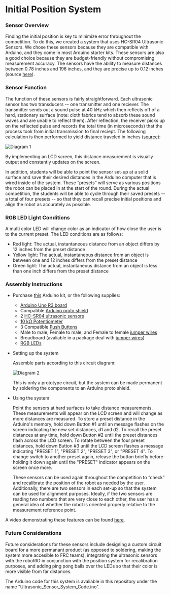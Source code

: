 # Initial Position System

### Sensor Overview
Finding the initial position is key to minimize error throughout the competition. To do this, we created a system that uses HC-SR04 Ultrasonic Sensors. We chose these sensors because they are compatible with Arduino, and they come in most Arduino starter kits. These sensors are also a good choice because they are budget-friendly without compromising measurement accuracy. The sensors have the ability to measure distances between 0.78 inches and 196 inches, and they are precise up to 0.12 inches (source [here](https://www.amazon.com/Smraza-Ultrasonic-Distance-Mounting-Duemilanove/dp/B01JG09DCK/ref=sr_1_3?dchild=1&keywords=hcsr04+ultrasonic+sensor&qid=1611768243&sr=8-3)).

### Sensor Function
The function of these sensors is fairly straightforward. Each ultrasonic sensor has two transducers -- one transmitter and one reciever. The transmitter sends out a sound pulse at 40 kHz which then reflects off of a hard, stationary surface (note: cloth fabrics tend to absorb these sound waves and are unable to reflect them). After reflection, the receiver picks up on the reflected pulse and records the total time (in microseconds) that the process took from initial transmission to final reciept. The following calculation is then performed to yield distance traveled in inches ([source](https://lastminuteengineers.com/arduino-sr04-ultrasonic-sensor-tutorial/)):

![Diagram 1](https://i.imgur.com/lByl8aq.jpg)

By implementing an LCD screen, this distance measurement is visually output and constantly updates on the screen.  

In addition, students will be able to point the sensor set-up at a solid surface and save their desired distances in the Arduino computer that is wired inside of the system.  These “presets” will serve as various positions the robot can be placed in at the start of the round. During the actual competition, the students will be able to cycle through their saved presets -- a total of four presets -- so that they can recall precise initial positions and align the robot as accurately as possible. 

### RGB LED Light Conditions

A multi color LED will change color as an indicator of how close the user is to the current preset. The LED conditions are as follows:

- Red light: The actual, instantaneous distance from an object differs by 12 inches from the preset distance
- Yellow light: The actual, instantaneous distance from an object is between one and 12 inches differs from the preset distance
- Green light: The actual, instantaneous distance from an object is less than one inch differs from the preset distance

### Assembly Instructions

- Purchase [this](https://www.amazon.com/ELEGOO-Project-Tutorial-Controller-Projects/dp/B01D8KOZF4/ref=sr_1_1_sspa?dchild=1&keywords=Arduino+Kit&qid=1611777868&sr=8-1-spons&psc=1&spLa=ZW5jcnlwdGVkUXVhbGlmaWVyPUEzVVE2TU5ROE9JWEhDJmVuY3J5cHRlZElkPUEwMDM3MDU5MzRMV0NTQ0UyTlNVSiZlbmNyeXB0ZWRBZElkPUExMDAxMzc2M1RTT1dKR0NNR05TQiZ3aWRnZXROYW1lPXNwX2F0ZiZhY3Rpb249Y2xpY2tSZWRpcmVjdCZkb05vdExvZ0NsaWNrPXRydWU=) Arduino kit, or the following supplies:
  - [Arduino Uno R3 board](https://store.arduino.cc/usa/arduino-uno-rev3)
  - Compatible [Arduino proto shield](https://store.arduino.cc/usa/proto-shield-rev3-uno-size)
  - 2 [HC-SR04 ultrasonic sensors](https://www.amazon.com/gp/r.html?C=1GDZONJ9HF37K&K=3B2G0ZV0A1VH&M=urn:rtn:msg:2021011121282433b57dc4b8254e6baad3efc7a030p0na&R=3G9W10FANOCDP&T=C&U=http%3A%2F%2Fwww.amazon.com%2Fdp%2FB01JG09DCK%2Fref%3Dpe_386300_440135490_TE_item&H=BDKG9KYPRODS8XFH3SEOJABZHQOA&ref_=pe_386300_440135490_TE_item)
  - [10 kΩ Potentiometer](https://www.digikey.com/en/products/detail/sparkfun-electronics/COM-09806/7319606)
  - 3 Compatible [Push Buttons](https://www.amazon.com/Gikfun-12x12x7-3-Tactile-Momentary-Arduino/dp/B01E38OS7K/ref=sr_1_2_sspa?dchild=1&keywords=arduino+buttons&qid=1611851687&sr=8-2-spons&psc=1&spLa=ZW5jcnlwdGVkUXVhbGlmaWVyPUEzNzFGSTU0QVlOVVBRJmVuY3J5cHRlZElkPUEwNDkwNzEwMkw4M0owOUhaS1lRTiZlbmNyeXB0ZWRBZElkPUEwMTgxNTM5MlJTRzFKT01HTzhDQiZ3aWRnZXROYW1lPXNwX2F0ZiZhY3Rpb249Y2xpY2tSZWRpcmVjdCZkb05vdExvZ0NsaWNrPXRydWU=)
  - Male to male, Female to male, and Female to female [jumper wires](https://www.amazon.com/gp/r.html?C=1N85WR5439VWW&K=3B2G0ZV0A1VH&M=urn:rtn:msg:202101171230453b721d91c130407fb321505db850p0na&R=1J0D6UYLQI8HN&T=C&U=http%3A%2F%2Fwww.amazon.com%2Fdp%2FB07H7V1X7Y%2Fref%3Dpe_386300_442618370_TE_dp_i1&H=2QLPGXOGBSAUXRDOIELJDQK2R4OA&ref_=pe_386300_442618370_TE_dp_i1)
  - Breadboard (avaliable in a package deal with [jumper wires](https://www.amazon.com/gp/r.html?C=1N85WR5439VWW&K=3B2G0ZV0A1VH&M=urn:rtn:msg:202101171230453b721d91c130407fb321505db850p0na&R=1J0D6UYLQI8HN&T=C&U=http%3A%2F%2Fwww.amazon.com%2Fdp%2FB07H7V1X7Y%2Fref%3Dpe_386300_442618370_TE_dp_i1&H=2QLPGXOGBSAUXRDOIELJDQK2R4OA&ref_=pe_386300_442618370_TE_dp_i1))
  - [RGB LEDs](https://www.amazon.com/gp/r.html?C=1N85WR5439VWW&K=3B2G0ZV0A1VH&M=urn:rtn:msg:202101171230453b721d91c130407fb321505db850p0na&R=NIS0DW0LO0TO&T=C&U=http%3A%2F%2Fwww.amazon.com%2Fdp%2FB01C19ENDM%2Fref%3Dpe_386300_442618370_TE_dp_i2&H=XONWUUVMACQN5QKISLCAYXWYFPGA&ref_=pe_386300_442618370_TE_dp_i2)

- Setting up the system

  Assemble parts according to this circuit diagram:

  ![Diagram 2](https://i.imgur.com/Nut4l3B.jpg)

  This is only a prototype circuit, but the system can be made permanent by soldering the components to an Arduino proto
  shield.

- Using the system

  Point the sensors at hard surfaces to take distance measurements. These measurements will appear on the LCD screen and will
  change as more distances are measured. To store a preset distance in the Arduino's memory, hold down Button #1 until an
  message flashes on the screen indicating the new set distances, d1 and d2. To recall the preset distances at any time, hold
  down Button #2 until the preset distances flash across the LCD screen. To rotate between the four preset distances, hold down
  Button #3 until the LCD screen flashes a message indicating "PRESET 1", "PRESET 2", "PRESET 3", or "PRESET 4". To change
  switch to another preset again, release the button briefly before holding it down again until the "PRESET" indicator appears
  on the screen once more.
  
  These sensors can be used again throughout the competition to “check” and recalibrate the position of the robot as needed by
  the user. Additionally, there are two sensors in each set-up so that the system can be used for alignment purposes. Ideally,
  if the two sensors are reading two numbers that are very close to each other, the user has a general idea of whether the
  robot is oriented properly relative to the measurement reference point.

A video demonstrating these features can be found [here](https://www.youtube.com/watch?v=9ASeUNyned8).

### Future Considerations

Future considerations for these sensors include designing a custom circuit board for a more permanant product (as opposed to soldering, making the system more accesible to FRC teams), integrating the ultrasonic sensors with the roboRIO in conjunction with the position system for recalibration purposes,
and adding ping pong balls over the LEDs so that their color is more visible from far distances.

The Arduino code for this system is avaliable in this repository under the name "Ultrasonic_Sensor_System_Code.ino".
